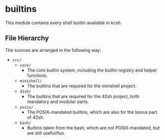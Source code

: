 # builtins

This module contains every shell builtin available in kcsh.

## File Hierarchy

The sources are arranged in the following way:

- `src/`
    - `core/`
        - The core builtin system, including the builtin registry and helper functions.
    - `minishell/`
        - The builtins that are required for the minishell project.
    - `42sh/`
        - The builtins that are required for the 42sh project, both mandatory and modular parts.
    - `posix/`
        - The POSIX-mandated builtins, which are also for the bonus part of 42sh.
    - `bash/`
        - Builtins taken from the bash, which are not POSIX-mandated, but are still useful/fun.
